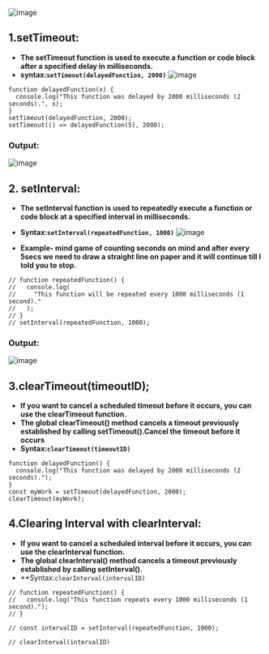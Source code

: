 ![image](https://github.com/user-attachments/assets/fafde96e-f866-4451-98b7-53a932bb0d2d)

## 1.setTimeout:
- **The setTimeout function is used to execute a function or code block after a specified delay in milliseconds.**
- **syntax:`setTimeout(delayedFunction, 2000)`**
![image](https://github.com/user-attachments/assets/cef19315-cec8-4d3f-bd51-88461cacd7f2)

```
function delayedFunction(x) {
  console.log("This function was delayed by 2000 milliseconds (2 seconds).", x);
}
setTimeout(delayedFunction, 2000);
setTimeout(() => delayedFunction(5), 2000);
```
### Output:
![image](https://github.com/user-attachments/assets/a8077eb4-3de1-4ab5-85fe-2f562129ad05)

## 2. setInterval:
- **The setInterval function is used to repeatedly execute a function or code block at a specified interval in milliseconds.**
- **Syntax:`setInterval(repeatedFunction, 1000)`**
![image](https://github.com/user-attachments/assets/debc246f-cc56-4ed9-880a-a034ec56659d)

- **Example- mind game of counting seconds on mind and after every 5secs we need to draw a straight line on paper and it will continue till I told you to stop.**
```
// function repeatedFunction() {
//   console.log(
//     "This function will be repeated every 1000 milliseconds (1 second)."
//   );
// }
// setInterval(repeatedFunction, 1000);
```
### Output:
![image](https://github.com/user-attachments/assets/d734547d-e115-44af-acdf-bd62b01b212b)
## 3.clearTimeout(timeoutID);
- **If you want to cancel a scheduled timeout before it occurs, you can use the clearTimeout function.**
- **The global clearTimeout() method cancels a timeout previously established by calling setTimeout().Cancel the timeout before it occurs**
- **Syntax:`clearTimeout(timeoutID)`**
```
function delayedFunction() {
  console.log("This function was delayed by 2000 milliseconds (2 seconds).");
}
const myWork = setTimeout(delayedFunction, 2000);
clearTimeout(myWork);
```
## 4.Clearing Interval with clearInterval:
- **If you want to cancel a scheduled interval before it occurs, you can use the clearInterval function.**
- **The global clearInterval() method cancels a timeout previously established by calling setInterval().**
- **Syntax:`clearInterval(intervalID)`
```
// function repeatedFunction() {
//   console.log("This function repeats every 1000 milliseconds (1 second).");
// }

// const intervalID = setInterval(repeatedFunction, 1000);

// clearInterval(intervalID)
```

